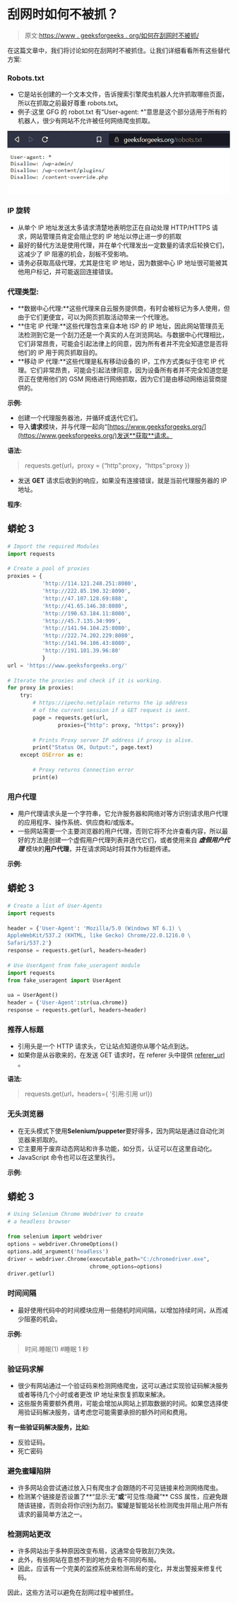 # 刮网时如何不被抓？

> 原文:[https://www . geeksforgeeks . org/如何在刮网时不被抓/](https://www.geeksforgeeks.org/how-to-not-get-caught-while-web-scraping/)

在这篇文章中，我们将讨论如何在刮网时不被抓住。让我们详细看看所有这些替代方案:

### Robots.txt

*   它是站长创建的一个文本文件，告诉搜索引擎爬虫机器人允许抓取哪些页面，所以在抓取之前最好尊重 robots.txt。
*   例子:这里 GFG 的 robot.txt 有“User-agent: *”意思是这个部分适用于所有的机器人，很少有网站不允许被任何网络爬虫抓取。

![](img/70b5577571a858f80b1fed3a6db50107.png)

### **IP 旋转**

*   从单个 IP 地址发送太多请求清楚地表明您正在自动处理 HTTP/HTTPS 请求，网站管理员肯定会阻止您的 IP 地址以停止进一步的抓取
*   最好的替代方法是使用代理，并在单个代理发出一定数量的请求后轮换它们，这减少了 IP 阻塞的机会，刮板不受影响。
*   请务必获取高级代理，尤其是住宅 IP 地址，因为数据中心 IP 地址很可能被其他用户标记，并可能返回连接错误。

### **代理类型:**

*   **数据中心代理:**这些代理来自云服务提供商，有时会被标记为多人使用，但由于它们更便宜，可以为网页抓取活动带来一个代理池。
*   **住宅 IP 代理:**这些代理包含来自本地 ISP 的 IP 地址，因此网站管理员无法检测到它是一个刮刀还是一个真实的人在浏览网站。与数据中心代理相比，它们非常昂贵，可能会引起法律上的同意，因为所有者并不完全知道您是否将他们的 IP 用于网页抓取目的。
*   **移动 IP 代理:**这些代理是私有移动设备的 IP，工作方式类似于住宅 IP 代理。它们非常昂贵，可能会引起法律同意，因为设备所有者并不完全知道您是否正在使用他们的 GSM 网络进行网络抓取，因为它们是由移动网络运营商提供的。

**示例:**

*   创建一个代理服务器池，并循环或迭代它们。
*   导入**请求**模块，并与代理一起向“[https://www.geeksforgeeks.org/](https://www.geeksforgeeks.org/)发送**获取**请求。

**语法:**

> requests.get(url，proxy = {“http”:proxy，“https”:proxy })

*   发送 **GET** 请求后收到的响应，如果没有连接错误，就是当前代理服务器的 IP 地址。

**程序:**

## 蟒蛇 3

```py
# Import the required Modules
import requests

# Create a pool of proxies
proxies = {
           'http://114.121.248.251:8080', 
           'http://222.85.190.32:8090',
           'http://47.107.128.69:888', 
           'http://41.65.146.38:8080',
           'http://190.63.184.11:8080',
           'http://45.7.135.34:999',
           'http://141.94.104.25:8080',
           'http://222.74.202.229:8080',
           'http://141.94.106.43:8080',
           'http://191.101.39.96:80'
           }
url = 'https://www.geeksforgeeks.org/'

# Iterate the proxies and check if it is working.
for proxy in proxies:
    try:
        # https://ipecho.net/plain returns the ip address
        # of the current session if a GET request is sent.
        page = requests.get(url,
                proxies={"http": proxy, "https": proxy})

        # Prints Proxy server IP address if proxy is alive.
        print("Status OK, Output:", page.text)   
    except OSError as e:

        # Proxy returns Connection error
        print(e)
```

### 用户代理

*   用户代理请求头是一个字符串，它允许服务器和网络对等方识别请求用户代理的应用程序、操作系统、供应商和/或版本。
*   一些网站需要一个主要浏览器的用户代理，否则它将不允许查看内容，所以最好的方法是创建一个虚假用户代理列表并迭代它们，或者使用来自 ***虚假用户代理*** 模块的**用户代理**，并在请求网站时将其作为标题传递。

**示例:**

## 蟒蛇 3

```py
# Create a list of User-Agents
import requests 

header = {'User-Agent': 'Mozilla/5.0 (Windows NT 6.1) \
AppleWebKit/537.2 (KHTML, like Gecko) Chrome/22.0.1216.0 \
Safari/537.2'}
response = requests.get(url, headers=header)

# Use UserAgent from fake_useragent module
import requests
from fake_useragent import UserAgent

ua = UserAgent()
header = {'User-Agent':str(ua.chrome)}
response = requests.get(url, headers=header)
```

### 推荐人标题

*   引用头是一个 HTTP 请求头，它让站点知道你从哪个站点到达。
*   如果你是从谷歌来的，在发送 GET 请求时，在 referer 头中提供 [referer_url](https://www.google.com/) 。

**语法:**

> requests.get(url，headers={ '引用:引用 url})

### 无头浏览器

*   在无头模式下使用**Selenium/puppeter**要好得多，因为网站是通过自动化浏览器来抓取的。
*   它主要用于废弃动态网站和许多功能，如分页，认证可以在这里自动化。
*   JavaScript 命令也可以在这里执行。

**示例:**

## 蟒蛇 3

```py
# Using Selenium Chrome Webdriver to create
# a headless browser

from selenium import webdriver
options = webdriver.ChromeOptions()
options.add_argument('headless')
driver = webdriver.Chrome(executable_path="C:/chromedriver.exe", 
                          chrome_options=options)
driver.get(url)
```

### 时间间隔

*   最好使用代码中的时间模块应用一些随机时间间隔，以增加持续时间，从而减少阻塞的机会。

**示例:**

> 时间.睡眠(1) #睡眠 1 秒

### **验证码求解**

*   很少有网站通过一个验证码来检测网络爬虫，这可以通过实现验证码解决服务或者等待几个小时或者更改 IP 地址来恢复抓取来解决。
*   这些服务需要额外费用，可能会增加从网站上抓取数据的时间。如果您选择使用验证码解决服务，请考虑您可能需要承担的额外时间和费用。

**有一些验证码解决服务，比如:**

*   反验证码。
*   死亡密码

### 避免蜜罐陷阱

*   许多网站会尝试通过放入只有爬虫才会跟随的不可见链接来检测网络爬虫。
*   检测某个链接是否设置了**“显示:无”**或**“可见性:隐藏”** CSS 属性，应避免跟随该链接，否则会将你识别为刮刀。蜜罐是智能站长检测爬虫并阻止用户所有请求的最简单方法之一。

### 检测网站更改

*   许多网站出于多种原因改变布局，这通常会导致刮刀失效。
*   此外，有些网站在意想不到的地方会有不同的布局。
*   因此，应该有一个完美的监控系统来检测布局的变化，并发出警报来修复代码。

因此，这些方法可以避免在刮网过程中被抓住。